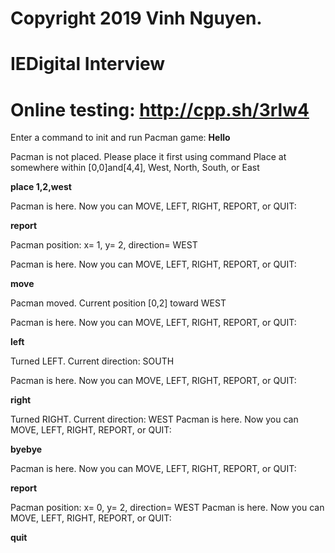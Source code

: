 # Copyright 2019 Vinh Nguyen.
# IEDigital Interview
# Online testing: http://cpp.sh/3rlw4
Enter a command to init and run Pacman game: 
**Hello**

Pacman is not placed. Please place it first using command Place at somewhere within [0,0]and[4,4], West, North, South, or East 

**place 1,2,west**

Pacman is here. Now you can MOVE, LEFT, RIGHT, REPORT, or QUIT: 

**report**

Pacman position: x= 1, y= 2, direction= WEST

Pacman is here. Now you can MOVE, LEFT, RIGHT, REPORT, or QUIT: 

**move**

Pacman moved. Current position [0,2] toward WEST

Pacman is here. Now you can MOVE, LEFT, RIGHT, REPORT, or QUIT:

**left**

Turned LEFT. Current direction: SOUTH

Pacman is here. Now you can MOVE, LEFT, RIGHT, REPORT, or QUIT: 

**right**

Turned RIGHT. Current direction: WEST
Pacman is here. Now you can MOVE, LEFT, RIGHT, REPORT, or QUIT: 

**byebye**

Pacman is here. Now you can MOVE, LEFT, RIGHT, REPORT, or QUIT: 

**report**

Pacman position: x= 0, y= 2, direction= WEST 
Pacman is here. Now you can MOVE, LEFT, RIGHT, REPORT, or QUIT:  

**quit**
